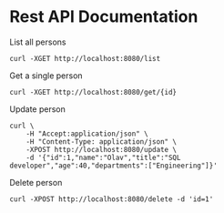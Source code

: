 # Rest API Documentation

List all persons
```
curl -XGET http://localhost:8080/list
```

Get a single person
```
curl -XGET http://localhost:8080/get/{id}
```

Update person
```
curl \
    -H "Accept:application/json" \
    -H "Content-Type: application/json" \
    -XPOST http://localhost:8080/update \
    -d '{"id":1,"name":"Olav","title":"SQL developer","age":40,"departments":["Engineering"]}'
```

Delete person
```
curl -XPOST http://localhost:8080/delete -d 'id=1'
```